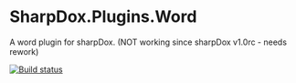 SharpDox.Plugins.Word
=====================

A word plugin for sharpDox. (NOT working since sharpDox v1.0rc - needs rework)

[![Build status](https://ci.appveyor.com/api/projects/status/1scat51agrth954l)](https://ci.appveyor.com/project/Geaz/sharpdox-plugins-word)